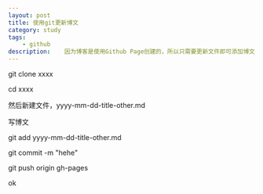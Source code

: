 ```yaml
---
layout: post
title: 使用git更新博文
category: study
tags:
    - github
description: 	因为博客是使用Github Page创建的，所以只需要更新文件即可添加博文，具体命令如下
---
```


git clone xxxx

cd xxxx

然后新建文件，yyyy-mm-dd-title-other.md

写博文

git add yyyy-mm-dd-title-other.md

git commit -m "hehe"

git push origin gh-pages

ok
